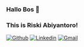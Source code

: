 ### Hallo Bos 👋 
### This is Riski Abiyantoro!

[![Github](https://img.shields.io/badge/-Github-000?style=flat&logo=Github&logoColor=white)](https://github.com/riskiabiyan)
[![Linkedin](https://img.shields.io/badge/-LinkedIn-blue?style=flat&logo=Linkedin&logoColor=white)](https://www.linkedin.com/in/riski-abiyantoro-93176b228/)
[![Gmail](https://img.shields.io/badge/-Gmail-c14438?style=flat&logo=Gmail&logoColor=white)](mailto:riskiabiyan@gmail.com)

